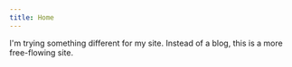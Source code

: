 ```yaml
---
title: Home
---
```


I'm trying something different for my site. Instead of a blog, this is a more free-flowing site.